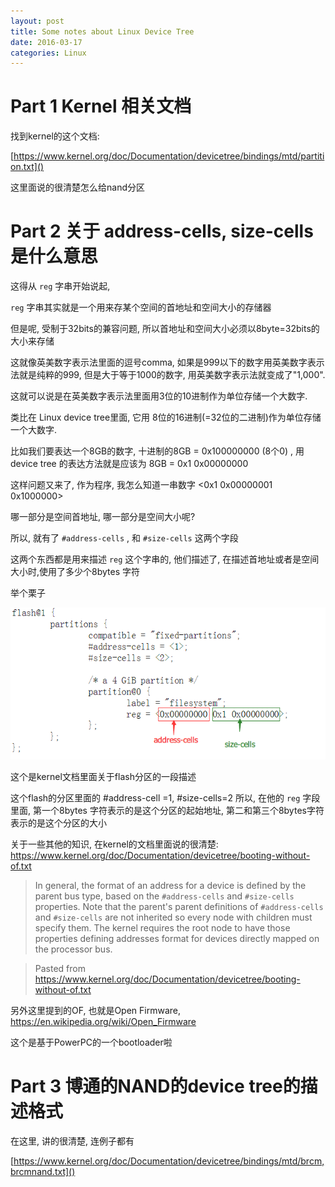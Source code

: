 ```yaml
---
layout: post
title: Some notes about Linux Device Tree
date: 2016-03-17
categories: Linux
---
```


# Part 1 Kernel 相关文档

找到kernel的这个文档:

[https://www.kernel.org/doc/Documentation/devicetree/bindings/mtd/partition.txt]()

这里面说的很清楚怎么给nand分区


# Part 2 关于 address-cells, size-cells 是什么意思


这得从 `reg` 字串开始说起,

 `reg` 字串其实就是一个用来存某个空间的首地址和空间大小的存储器

但是呢, 受制于32bits的兼容问题, 所以首地址和空间大小必须以8byte=32bits的大小来存储

这就像英美数字表示法里面的逗号comma, 如果是999以下的数字用英美数字表示法就是纯粹的999, 但是大于等于1000的数字, 用英美数字表示法就变成了"1,000".

这就可以说是在英美数字表示法里面用3位的10进制作为单位存储一个大数字.

类比在 Linux device tree里面, 它用 8位的16进制(=32位的二进制)作为单位存储一个大数字.

比如我们要表达一个8GB的数字, 十进制的8GB = 0x100000000 (8个0) , 用device tree 的表达方法就是应该为 8GB = 0x1 0x00000000

这样问题又来了, 作为程序, 我怎么知道一串数字 <0x1 0x00000001 0x1000000>

哪一部分是空间首地址, 哪一部分是空间大小呢?

所以, 就有了 `#address-cells` , 和 `#size-cells` 这两个字段

这两个东西都是用来描述 `reg` 这个字串的, 他们描述了, 在描述首地址或者是空间大小时,使用了多少个8bytes 字符

举个栗子

![example](/img/2016-03-17/1.png)


这个是kernel文档里面关于flash分区的一段描述

这个flash的分区里面的 #address-cell =1, #size-cells=2 所以, 在他的 `reg` 字段里面, 第一个8bytes 字符表示的是这个分区的起始地址, 第二和第三个8bytes字符表示的是这个分区的大小




关于一些其他的知识, 在kernel的文档里面说的很清楚: https://www.kernel.org/doc/Documentation/devicetree/booting-without-of.txt


> In general, the format of an address for a device is defined by the parent bus type, based on the `#address-cells` and `#size-cells` properties.  Note that the parent's parent definitions of `#address-cells` and `#size-cells` are not inherited so every node with children must specify them.  The kernel requires the root node to have those properties defining addresses format for devices directly mapped on the processor bus.

> Pasted from <https://www.kernel.org/doc/Documentation/devicetree/booting-without-of.txt> 

另外这里提到的OF, 也就是Open Firmware, https://en.wikipedia.org/wiki/Open_Firmware

这个是基于PowerPC的一个bootloader啦


# Part 3 博通的NAND的device tree的描述格式

在这里, 讲的很清楚, 连例子都有

[https://www.kernel.org/doc/Documentation/devicetree/bindings/mtd/brcm,brcmnand.txt]()
